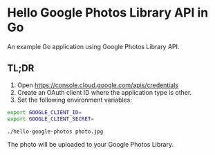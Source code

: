# Hello Google Photos Library API in Go

An example Go application using Google Photos Library API.

## TL;DR

1. Open https://console.cloud.google.com/apis/credentials
2. Create an OAuth client ID where the application type is other.
3. Set the following environment variables:

```sh
export GOOGLE_CLIENT_ID=
export GOOGLE_CLIENT_SECRET=
```

```
./hello-google-photos photo.jpg
```

The photo will be uploaded to your Google Photos Library.
